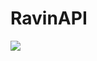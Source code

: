 # RavinAPI

[![](https://jitpack.io/v/RAVINGAR/RavinAPI.svg)](https://jitpack.io/#RAVINGAR/RavinAPI)
